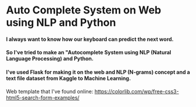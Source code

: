 # Auto Complete System on Web using NLP and Python

#### I always want to know how our keyboard can predict the next word.
#### So I've tried to make an "Autocomplete System using NLP (Natural Language Processing) and Python. 
#### I've used Flask for making it on the web and NLP (N-grams) concept and a text file dataset from Kaggle to Machine Learning.

Web template that I've found online:  https://colorlib.com/wp/free-css3-html5-search-form-examples/

